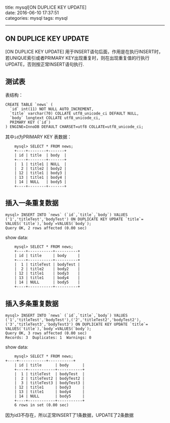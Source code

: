 title: mysql[ON DUPLICE KEY UPDATE]  
date: 2016-06-10 17:37:51  
categories: mysql
tags: mysql

---

## ON DUPLICE KEY UPDATE

[ON DUPLICE KEY UPDATE] 用于INSERT语句后面，作用是在执行INSERT时，若UNIQUE索引或者PRIMARY KEY出现重复时，则在出现重复值的行执行UPDATE，否则按正常INSERT语句执行.

## 测试表

表结构：

```
CREATE TABLE `news` (
  `id` int(11) NOT NULL AUTO_INCREMENT,
  `title` varchar(70) COLLATE utf8_unicode_ci DEFAULT NULL,
  `body` longtext COLLATE utf8_unicode_ci,
  PRIMARY KEY (`id`)
) ENGINE=InnoDB DEFAULT CHARSET=utf8 COLLATE=utf8_unicode_ci;
```

其中`id`为PRIMARY KEY
表数据：

```
	mysql> SELECT * FROM news;
	+----+--------+-------+
	| id | title  | body  |
	+----+--------+-------+
	|  1 | title1 | NULL  |
	|  2 | title2 | body2 |
	| 12 | title1 | body3 |
	| 13 | title1 | body4 |
	| 14 | NULL   | body5 |
	+----+--------+-------+
```

## 插入一条重复数据

```
mysql> INSERT INTO `news` (`id`,`title`,`body`) VALUES ('1','titleTest','bodyTest') ON DUPLICATE KEY UPDATE `title`= VALUES(`title`),`body`=VALUES(`body`);
Query OK, 2 rows affected (0.00 sec)
```

show data:

```
	mysql> SELECT * FROM news;
	+----+-----------+----------+
	| id | title     | body     |
	+----+-----------+----------+
	|  1 | titleTest | bodyTest |
	|  2 | title2    | body2    |
	| 12 | title1    | body3    |
	| 13 | title1    | body4    |
	| 14 | NULL      | body5    |
	+----+-----------+----------+
```

## 插入多条重复数据

```
mysql> INSERT INTO `news` (`id`,`title`,`body`) VALUES ('1','titleTest','bodyTest'),('2','titleTest2','bodyTest2'),('3','titleTest3','bodyTest3') ON DUPLICATE KEY UPDATE `title`= VALUES(`title`),`body`=VALUES(`body`);
Query OK, 3 rows affected (0.00 sec)
Records: 3  Duplicates: 1  Warnings: 0
```

show data:

```
	mysql> SELECT * FROM news;                                                                                                                                                           +----+------------+-----------+
	| id | title      | body      |
	+----+------------+-----------+
	|  1 | titleTest  | bodyTest  |
	|  2 | titleTest2 | bodyTest2 |
	|  3 | titleTest3 | bodyTest3 |
	| 12 | title1     | body3     |
	| 13 | title1     | body4     |
	| 14 | NULL       | body5     |
	+----+------------+-----------+
	6 rows in set (0.00 sec)
```

因为id3不存在，所以正常INSERT了1条数据，UPDATE了2条数据
